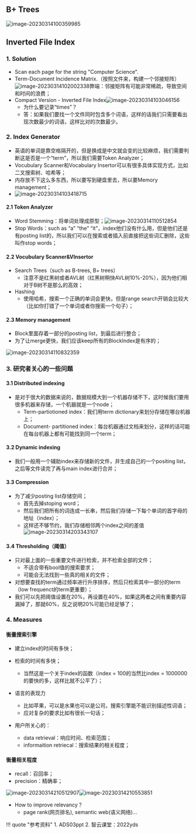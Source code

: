 ## B+ Trees

![image-20230314100359985](../img/3.13/image-20230314100359985.png)

## Inverted File Index

### 1. Solution

- Scan each page for the string "Computer Science".
- Term-Document Incidence Matrix.（按照文件来，构建一个邻接矩阵）![image-20230314102002338](../img/3.13/image-20230314102002338.png)弊端：邻接矩阵有可能非常稀疏，导致空间和时间的浪费；
- Compact Version - Inverted File Index![image-20230314103046156](../img/3.13/image-20230314103046156.png)
  - 为什么要记录“times”？
  - 答：如果我们要找一个文件同时包含多个词语，这样的话我们只需要看出现次数最少的词语，这样比对的次数最少。

### 2. Index Generator

- 英语的单词是靠空格隔开的，但是换成是中文就会变的比较麻烦，我们需要判断这是否是一个“term”，所以我们需要Token Analyzer；
- Vocubulary Scanner和Vocabulary Insertor可以有很多具体实现方式，比如二叉搜索树、哈希等；
- 内存放不下这么多东西，所以要写到硬盘里去，所以要Memory management；
- ![image-20230314103418715](../img/3.13/image-20230314103418715.png)

#### 2.1 Token Analyzer

- Word Stemming：将单词处理成原型；![image-20230314110512854](../img/3.13/image-20230314110512854.png)
- Stop Words：such as “a” “the” “it”，index他们没有什么用，但是他们还是有posting list的，所以我们可以在搜索或者插入前直接把这些词汇删除，这些叫作stop words；

#### 2.2 Vocubulary Scanner&VInsertor

- Search Trees（such as B-trees, B+ trees）
  - 注意不是红黑树或者AVL树（红黑树稍快AVL树10%-20%），因为他们相对于B树不是那么的高效；
- Hashing
  - 使用哈希，搜索一个正确的单词会更快，但是range search开销会比较大（比如你打错了一个单词或者你搜索一个句子）；

#### 2.3 Memory management

- Block里面存着一部分的posting list，到最后进行整合；
- 为了让merge更快，我们应该keep所有的BlockIndex是有序的；

![image-20230314110832359](../img/3.13/image-20230314110832359.png)

### 3. 研究者关心的一些问题
#### 3.1 Distributed indexing

- 是对于很大的数据来说的，数据规模大到一个机器存储不下，这时候我们要用很多机器来存储，一个机器就是一个node；
  - Term-partiotioned index：我们用term dictionary来划分存储在哪台机器上；
  - Document- partitioned index：每台机器通过文档来划分，这样的话可能在每台机器上都有可能找到同一个term；

#### 3.2 Dynamic indexing

- 我们一般用一个辅助index来存储新的文件，并生成自己的一个positing list，之后等文件读完了再与main index进行合并；

#### 3.3 Compression

- 为了减少posting list存储空间；
  - 首先去掉stoping word；
  - 然后我们把所有的词连成一长串，然后我们存储一下每个单词的首字母的地址（index）；
  - 这样还不够节约，我们存储相邻两个index之间的差值![image-20230314203343107](../img/3.13/image-20230314203343107.png)

#### 3.4 Thresholding（阈值）

- 只对最上面的一些重要文件进行检索，并不检索全部的文件；
  - 不适合带有bool值的搜索要求；
  - 可能会无法找到一些真的相关的文件；
- 对想要查找的term通过频率进行升序排序，然后只检索其中一部分的term（low frequenct的term更重要）；
- 我们可以先把阈值设置在20%，再设置在40%，如果这两者之间有重要内容漏掉了，那就60%，反之说明20%可能已经足够了；

### 4. Measures
#### 衡量搜索引擎
- 建立index的时间有多快；
- 检索的时间有多快；
  - 当然这是一个关于index的函数（index = 100的当然比index = 1000000的要快的多，这样比就不公平了）；
- 语言的表现力
  - 比如苹果，可以是水果也可以是公司，搜索引擎能不能识别描述性词语；
  - 应对复杂的要求比如有很长一句话；

- 用户所关心的：
  - data retrieval：响应时间、检索范围；
  - informaition retriecal：搜索结果的相关程度； 

#### 衡量相关程度

- recall：召回率；
- precision：精确率；

![image-20230314210512907](../img/3.13/image-20230314210512907.png)![image-20230314210553851](../img/3.13/image-20230314210553851.png)

- How to improve relevancy？
  - page rank(网页排名), semantic web(语义网络)…

!!! quote "参考资料"
    1. ADS03ppt
    2. 智云课堂：2022yds
